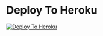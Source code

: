 
# Deploy To Heroku

[![Deploy To Heroku](https://www.herokucdn.com/deploy/button.svg)](https://heroku.com/deploy?template=https://github.com/Techbotlover/LEECH-GRP-CHH-MR1)
